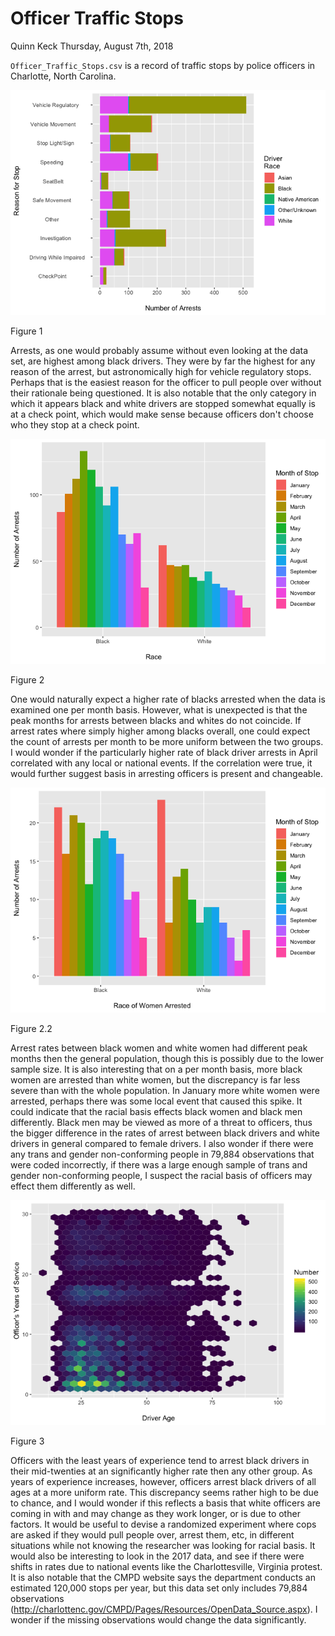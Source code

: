 Officer Traffic Stops
================
Quinn Keck
Thursday, August 7th, 2018

`Officer_Traffic_Stops.csv` is a record of traffic stops by police officers in Charlotte, North Carolina.



![](officer_traffic_stops_files/figure-markdown_github/unnamed-chunk-3-1.png)

Figure 1 

Arrests, as one would probably assume without even looking at the data set, are highest among black drivers. They were by far the highest for any reason of the arrest, but astronomically high for vehicle regulatory stops. Perhaps that is the easiest reason for the officer to pull people over without their rationale being questioned. It is also notable that the only category in which it appears black and white drivers are stopped somewhat equally is at a check point, which would make sense because officers don't choose who they stop at a check point.

![](officer_traffic_stops_files/figure-markdown_github/unnamed-chunk-4-1.png)

Figure 2 

One would naturally expect a higher rate of blacks arrested when the data is examined one per month basis. However, what is unexpected is that the peak months for arrests between blacks and whites do not coincide. If arrest rates where simply higher among blacks overall, one could expect the count of arrests per month to be more uniform between the two groups. I would wonder if the particularly higher rate of black driver arrests in April correlated with any local or national events. If the correlation were true, it would further suggest basis in arresting officers is present and changeable.

![](officer_traffic_stops_files/figure-markdown_github/unnamed-chunk-5-1.png)

Figure 2.2

Arrest rates between black women and white women had different peak months then the general population, though this is possibly due to the lower sample size. It is also interesting that on a per month basis, more black women are arrested than white women, but the discrepancy is far less severe than with the whole population. In January more white women were arrested, perhaps there was some local event that caused this spike. It could indicate that the racial basis effects black women and black men differently. Black men may be viewed as more of a threat to officers, thus the bigger difference in the rates of arrest between black drivers and white drivers in general compared to female drivers. I also wonder if there were any trans and gender non-conforming people in 79,884 observations that were coded incorrectly, if there was a large enough sample of trans and gender non-conforming people, I suspect the racial basis of officers may effect them differently as well.

![](officer_traffic_stops_files/figure-markdown_github/unnamed-chunk-6-1.png)

Figure 3

Officers with the least years of experience tend to arrest black drivers in their mid-twenties at an significantly higher rate then any other group. As years of experience increases, however, officers arrest black drivers of all ages at a more uniform rate. This discrepancy seems rather high to be due to chance, and I would wonder if this reflects a basis that white officers are coming in with and may change as they work longer, or is due to other factors. It would be useful to devise a randomized experiment where cops are asked if they would pull people over, arrest them, etc, in different situations while not knowing the researcher was looking for racial basis. It would also be interesting to look in the 2017 data, and see if there were shifts in rates due to national events like the Charlottesville, Virginia protest. It is also notable that the CMPD website says the department conducts an estimated 120,000 stops per year, but this data set only includes 79,884 observations (<http://charlottenc.gov/CMPD/Pages/Resources/OpenData_Source.aspx>). I wonder if the missing observations would change the data significantly.
